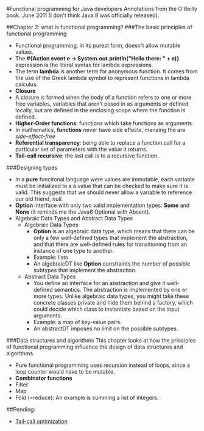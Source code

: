 #Functional programming for Java developers
Annotations from the O'Reilly book.
June 2011 (I don't think Java 8 was officially released).


##Chapter 2: what is functional programming?
###The basic principles of functional programming
* Functional programming, in its purest form, doesn't allow mutable values.
* The **#{Action event e -> System.out.println("Hello there: " + e)}** expression is the literal syntax for lambda expressions.
 * The term **lambda** is another term for anonymous function. It comes from the use of the Greek lambda symbol to represent functions in lambda calculus.
* **Closure**
 * A closure is formed when the body of a function refers to one or more free variables, variables that aren't pssed in as arguments or defined locally, but are defined in the enclosing scope where the function is defined.
* **Higher-Order functions**: functions which take functions as arguments.
* In mathematics, **functions** never have side effects, menaing the are *side-effect-free*
* **Referential transparency**: being able to replace a function call for a particular set of parameters with the value it returns.
* **Tail-call recursive**: the last call is to a recursive function. 


###Designing types
* In a **pure** funcitonal language were values are immutable, each variable must be initialized to a a value that can be checked to make sure it is valid.
This suggests that we should never allow a variable to reference our old friend, *null*.
* **Option** interface with only two valid implementation types: **Some** and **None** (it reminds me the Java8 Optional with Absent).
* Algebraic Data Types and Abstract Data Types 
  * Algebraic Data Types 
    * **Option** is an algebraic data type, which means that there can be only a few well-defined types that implement the abstraction, and that there are well-defined rules for transitioning from an instance of one type to another.
    * Example: lists
    * An algebraicDT like **Option** constraints the number of possible subtypes that implement the abstraction.
  * Abstract Data Types
    * You define an interface for an abstraction and give it well-defined semantics. The abstraction is implemented by one or more types.
     Unlike algebraic data types, you might take these concrete classes private and hide them behind a factory, which could decide which class to instantiate based on the input arguments.
    * Example: a map of key-value pairs.
    * An abstractDT imposes no limit on the possible subtypes.
     
     
###Data structures and algorithms
This chapter looks at how the principles of functional programming influence the design of data structures and algorithms.
* Pure functional programming uses recursion instead of loops, since a loop counter would have to be mutable.
* **Combinator functions**
 * Filter
 * Map
 * Fold (=reduce): An example is summing a list of integers.

##Pending:
* [Tail-call optimization](http://www.programmerinterview.com/index.php/recursion/tail-call-optimization/)
